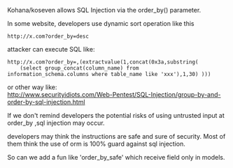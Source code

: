 Kohana/koseven allows SQL Injection via the order_by() parameter. 
   
   
In some website, developers use dynamic sort operation like this   
```
http://x.com?order_by=desc
```   
attacker can execute SQL like:
```
http://x.com?order_by=,(extractvalue(1,concat(0x3a,substring(
    (select group_concat(column_name) from
information_schema.columns where table_name like 'xxx'),1,30) )))
```
or other way like:   
http://www.securityidiots.com/Web-Pentest/SQL-Injection/group-by-and-order-by-sql-injection.html  
    
If we don't remind developers the potential risks of using untrusted input at order_by ,sql injection may occur.   
        
developers may think the instructions are safe and sure of security. Most of them think the use of orm is 100% guard against sql injection.   
   
So can we add a fun like 'order_by_safe' which receive field only in models.   